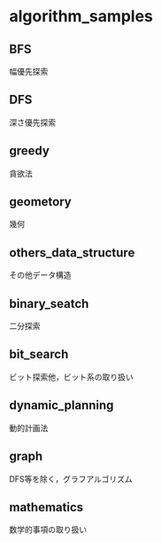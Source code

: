 # algorithm_samples<br>
## BFS<br>
幅優先探索
## DFS<br>
深さ優先探索
## greedy<br>
貪欲法
## geometory<br>
幾何
## others_data_structure<br>
その他データ構造
## binary_seatch
二分探索
## bit_search
ビット探索他，ビット系の取り扱い
## dynamic_planning
動的計画法
## graph
DFS等を除く，グラフアルゴリズム
## mathematics
数学的事項の取り扱い
